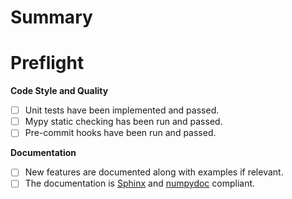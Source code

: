<!--
Thank you for taking the time to create this pull request. If it is the first
time you are contributing to a colour-science repository, a contributing guide
is available to guide the process: https://www.colour-science.org/contributing/.
-->

# Summary

# Preflight

<!-- Please mark any checkboxes that do not apply to this pull request as [N/A]. -->

**Code Style and Quality**

- [ ] Unit tests have been implemented and passed.
- [ ] Mypy static checking has been run and passed.
- [ ] Pre-commit hooks have been run and passed.

<!-- The unit tests can be invoked with `poetry run invoke tests` -->
<!-- Mypy can be started with `dmypy run -- --show-error-codes --warn-unused-ignores --warn-redundant-casts --install-types --non-interactive -p colour-hdri` -->

**Documentation**

- [ ] New features are documented along with examples if relevant.
- [ ] The documentation is [Sphinx](https://www.sphinx-doc.org/en/master/) and [numpydoc](https://numpydoc.readthedocs.io/en/latest/format.html) compliant.

<!--
Thank you again!
-->
